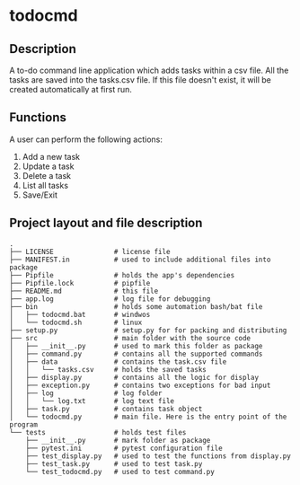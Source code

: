 
# todocmd

## Description

A to-do command line application which adds tasks within a csv file.
All the tasks are saved into the tasks.csv file. If this file doesn't exist, 
it will be created automatically at first run.

## Functions

A user can perform the following actions:

1. Add a new task
2. Update a task
3. Delete a task
4. List all tasks
5. Save/Exit

## Project layout and file description
```
.
├── LICENSE               # license file 
├── MANIFEST.in           # used to include additional files into package
├── Pipfile               # holds the app's dependencies
├── Pipfile.lock          # pipfile
├── README.md             # this file
├── app.log               # log file for debugging
├── bin                   # holds some automation bash/bat file
│   ├── todocmd.bat       # windwos
│   └── todocmd.sh        # linux
├── setup.py              # setup.py for for packing and distributing
├── src                   # main folder with the source code
│   ├── __init__.py       # used to mark this folder as package
│   ├── command.py        # contains all the supported commands
│   ├── data              # contains the task.csv file
│   │   └── tasks.csv     # holds the saved tasks
│   ├── display.py        # contains all the logic for display
│   ├── exception.py      # contains two exceptions for bad input
│   ├── log               # log folder
│   │   └── log.txt       # log text file
│   ├── task.py           # contains task object 
│   └── todocmd.py        # main file. Here is the entry point of the program
└── tests                 # holds test files
    ├── __init__.py       # mark folder as package
    ├── pytest.ini        # pytest configuration file
    ├── test_display.py   # used to test the functions from display.py
    ├── test_task.py      # used to test task.py 
    └── test_todocmd.py   # used to test command.py 
```
